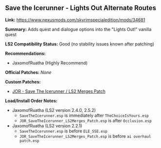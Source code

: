 ## Save the Icerunner - Lights Out Alternate Routes

**Link:** https://www.nexusmods.com/skyrimspecialedition/mods/34681

**Summary:** Adds quest and dialogue options into the "Lights Out!" vanilla quest

**LS2 Compatibility Status:** Good (no stability issues known after patching)

**Recommendations:** 
* JaxomofRuatha (Highly Recommend)

**Official Patches:**
_None_

**Custom Patches:**
* [JOR - Save The Icerunner / LS2 Merges Patch](/custom-patches/JOR_SaveTheIcerunner_LS2Merges_Patch.esp)

**Load/Install Order Notes:**
* JaxomofRuatha (LS2 version 2.4.0, 2.5.2)
  * `SaveTheIcerunner.esp` is immediately after `TheChoiceIsYours.esp`
  * `JOR_SaveTheIcerunner_LS2Merges_Patch.esp` is after `Occlusion.esp`
* JaxomofRuatha (LS2 version 2.2.1)
  * `SaveTheIcerunner.esp` is before `ELE_SSE.esp`
  * `JOR_SaveTheIcerunner_LS2Merges_Patch.esp` is before `ai overhaul patch.esp`
